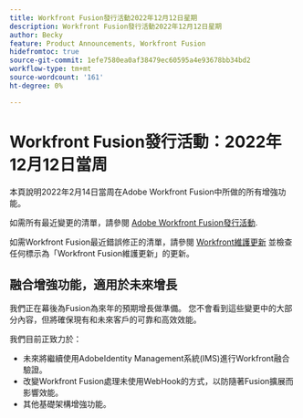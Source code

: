 ```yaml
---
title: Workfront Fusion發行活動2022年12月12日星期
description: Workfront Fusion發行活動2022年12月12日星期
author: Becky
feature: Product Announcements, Workfront Fusion
hidefromtoc: true
source-git-commit: 1efe7580ea0af38479ec60595a4e93678bb34bd2
workflow-type: tm+mt
source-wordcount: '161'
ht-degree: 0%

---
```


# Workfront Fusion發行活動：2022年12月12日當周

本頁說明2022年2月14日當周在Adobe Workfront Fusion中所做的所有增強功能。

如需所有最近變更的清單，請參閱 [Adobe Workfront Fusion發行活動](../../../product-announcements/product-releases/fusion-release-activity/fusion-release-activity.md).

如需Workfront Fusion最近錯誤修正的清單，請參閱 [Workfront維護更新](https://one.workfront.com/s/article/Workfront-Maintenance-Updates-1882317350) 並檢查任何標示為「Workfront Fusion維護更新」的更新。

## 融合增強功能，適用於未來增長

我們正在幕後為Fusion為來年的預期增長做準備。 您不會看到這些變更中的大部分內容，但將確保現有和未來客戶的可靠和高效效能。


我們目前正致力於：

* 未來將繼續使用AdobeIdentity Management系統(IMS)進行Workfront融合驗證。
* 改變Workfront Fusion處理未使用WebHook的方式，以防隨著Fusion擴展而影響效能。
* 其他基礎架構增強功能。
